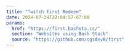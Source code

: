 ```yaml
---
title: "Twitch First Redeem"
date: 2024-07-24T22:04:57-07:00
params:
  href: "https://first.bashsta.cc/"
  section: "Websites using Bash Stack"
  source: "https://github.com/cgsdev0/first"
---
```

